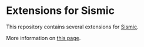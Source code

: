 # Extensions for Sismic

This repository contains several extensions for [Sismic](https://github.com/AlexandreDecan/sismic).

More information on [this page](http://sismic.readthedocs.io/en/master/extensions.html).
